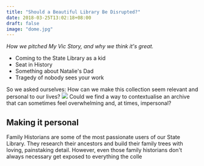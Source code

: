 ```yaml
---
title: "Should a Beautiful Library Be Disrupted?"
date: 2018-03-25T13:02:18+08:00
draft: false
image: "dome.jpg"
---
```



_How we pitched My Vic Story, and why we think it's great._

* Coming to the State Library as a kid
* Seat in History
* Something about Natalie's Dad
* Tragedy of nobody sees your work

So we asked ourselves: How can we make this collection seem relevant and personal to our lives?
![](http://digital.slv.vic.gov.au/webclient/StreamGate?folder_id=0&dvs=1521956128017~474)
Could we find a way to contextualise an archive that can sometimes feel overwhelming and, at times, impersonal?

## Making it personal

Family Historians are some of the most passionate users of our State Library. They research their ancestors and build their family trees with loving, painstaking detail.
However, even those family historians don't always necessary get exposed to everything the colle
